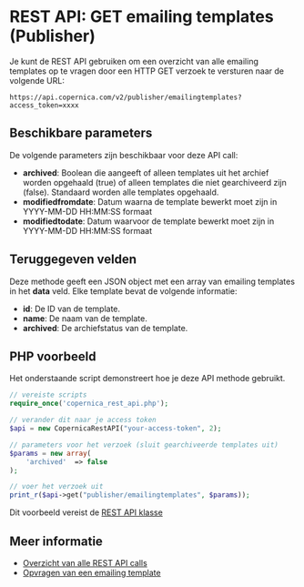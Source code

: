 # REST API: GET emailing templates (Publisher)

Je kunt de REST API gebruiken om een overzicht van alle emailing templates op te vragen 
door een HTTP GET verzoek te versturen naar de volgende URL:

`https://api.copernica.com/v2/publisher/emailingtemplates?access_token=xxxx`

## Beschikbare parameters

De volgende parameters zijn beschikbaar voor deze API call:

* **archived**: Boolean die aangeeft of alleen templates uit het archief 
worden opgehaald (true) of alleen templates die niet gearchiveerd zijn (false). 
Standaard worden alle templates opgehaald.
* **modifiedfromdate**: Datum waarna de template bewerkt moet zijn in YYYY-MM-DD HH:MM:SS formaat
* **modifiedtodate**: Datum waarvoor de template bewerkt moet zijn in YYYY-MM-DD HH:MM:SS formaat

## Teruggegeven velden

Deze methode geeft een JSON object met een array van emailing templates 
in het **data** veld. Elke template bevat de volgende informatie:

* **id**: De ID van de template.    
* **name**: De naam van de template. 
* **archived**: De archiefstatus van de template.

## PHP voorbeeld

Het onderstaande script demonstreert hoe je deze API methode gebruikt. 

```php
// vereiste scripts
require_once('copernica_rest_api.php');

// verander dit naar je access token
$api = new CopernicaRestAPI("your-access-token", 2);

// parameters voor het verzoek (sluit gearchiveerde templates uit)
$params = new array(
    'archived'  => false
);

// voer het verzoek uit
print_r($api->get("publisher/emailingtemplates", $params));
```

Dit voorbeeld vereist de [REST API klasse](./rest-php)

## Meer informatie

* [Overzicht van alle REST API calls](./rest-api)
* [Opvragen van een emailing template](./rest-get-publisher-emailingtemplate)
